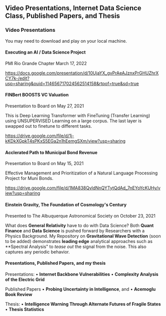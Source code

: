 ## Video Presentations, Internet Data Science Class, Published Papers, and Thesis
### Video Presentations
You may need to download and play on your local machine.
#### Executing an AI / Data Science Project
PMI Rio Grande Chapter March 17, 2022

https://docs.google.com/presentation/d/10UjaYX_gvPrAeAJznxPrGHUZhrXCY7k-/edit?usp=sharing&ouid=114656717024562514158&rtpof=true&sd=true

#### FINBert BOOSTS VC Valuation
Presentation to Board on May 27, 2021

This is Deep Learning Transformer with FineTuning (Transfer Learning) using UNSUPERVISED Learning on a large corpus. The last layer is swapped out to finetune to different tasks.

https://drive.google.com/file/d/1j-kKDkXGpkT4sPKxS5EGa2n1hEemgSXm/view?usp=sharing

#### Acclerated Path to Municipal Bond Revenue
Presentation to Board on May 15, 2021

Effective Management and Prioritization of a Natural Language Processing Project for Muni Bonds.

https://drive.google.com/file/d/1MA838QvldNnQYTytQdAd_7nEYoYcKUHy/view?usp=sharing

#### Einstein Gravity, The Foundation of Cosmology's Century
Presented to The Albuquerque Astronomical Society on October 23, 2021

What does **General Relativity** have to do with Data Science? Both **Quant Finance** and **Data Science** is pushed forward by Researchers with a Physics Background. My Repository on **Gravitational Wave Detection** (soon to be added) demonstrates **leading edge** analytical approaches such as **Spectral Analysis" to *tease out* the signal from the noise. This also captures any periodic behavior.

#### Presentations, Published Papers, and my thesis

Presentations:
•	**Internet Backbone Vulnerabilities**
•	**Complexity Analysis of the Electric Grid**

Published Papers 
•	**Probing Uncertainty in Intelligence**, and 
•	**Acemoglu Book Review**

Thesis:
•	**Intelligence Warning Through Alternate Futures of Fragile States**
•	**Thesis Statistics**

